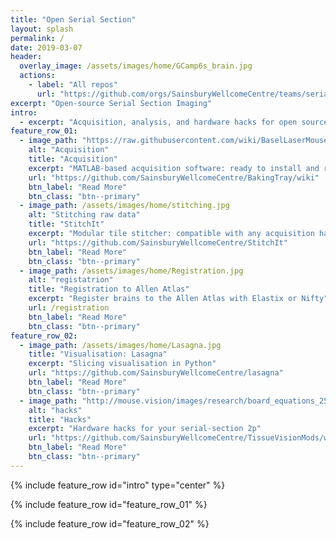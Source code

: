 ```yaml
---
title: "Open Serial Section"
layout: splash
permalink: /
date: 2019-03-07
header:
  overlay_image: /assets/images/home/GCamp6s_brain.jpg
  actions:
    - label: "All repos"
      url: "https://github.com/orgs/SainsburyWellcomeCentre/teams/serial2p/repositories"
excerpt: "Open-source Serial Section Imaging"
intro:
  - excerpt: "Acquisition, analysis, and hardware hacks for open source serial section imaging"
feature_row_01:
  - image_path: "https://raw.githubusercontent.com/wiki/BaselLaserMouse/StitchIt/images/rgb_brain_example.jpg"
    alt: "Acquisition"
    title: "Acquisition"
    excerpt: "MATLAB-based acquisition software: ready to install and ready to modify."
    url: "https://github.com/SainsburyWellcomeCentre/BakingTray/wiki"
    btn_label: "Read More"
    btn_class: "btn--primary"
  - image_path: /assets/images/home/stitching.jpg
    alt: "Stitching raw data"
    title: "StitchIt"
    excerpt: "Modular tile stitcher: compatible with any acquisition hardware."
    url: "https://github.com/SainsburyWellcomeCentre/StitchIt"
    btn_label: "Read More"
    btn_class: "btn--primary"
  - image_path: /assets/images/home/Registration.jpg
    alt: "registatrion"
    title: "Registration to Allen Atlas"
    excerpt: "Register brains to the Allen Atlas with Elastix or Nifty"
    url: /registration
    btn_label: "Read More"
    btn_class: "btn--primary"
feature_row_02:
  - image_path: /assets/images/home/Lasagna.jpg
    title: "Visualisation: Lasagna"
    excerpt: "Slicing visualisation in Python"
    url: "https://github.com/SainsburyWellcomeCentre/lasagna"
    btn_label: "Read More"
    btn_class: "btn--primary"
  - image_path: "http://mouse.vision/images/research/board_equations_256.jpg"
    alt: "hacks"
    title: "Hacks"
    excerpt: "Hardware hacks for your serial-section 2p"
    url: "https://github.com/SainsburyWellcomeCentre/TissueVisionMods/wiki"
    btn_label: "Read More"
    btn_class: "btn--primary"
---
```

{% include feature_row id="intro" type="center" %}

{% include feature_row id="feature_row_01" %}

{% include feature_row id="feature_row_02" %}
